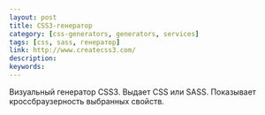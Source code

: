 ```yaml
---
layout: post
title: CSS3-генератор
category: [css-generators, generators, services]
tags: [css, sass, генератор]
link: http://www.createcss3.com/
description:
keywords:
---
```


<p>Визуальный генератор CSS3. Выдает CSS или SASS. Показывает кроссбраузерность выбранных свойств.</p>
